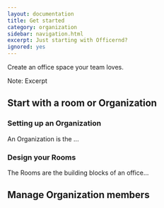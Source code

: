 ```yaml
---
layout: documentation
title: Get started
category: organization
sidebar: navigation.html
excerpt: Just starting with Officernd?
ignored: yes
---
```


Create an office space your team loves.

<aside class="excerpt">
  Note: Excerpt
</aside>


## Start with a room or Organization

### Setting up an Organization

An Organization is the ...

### Design your Rooms

The Rooms are the building blocks of an office...

## Manage Organization members
